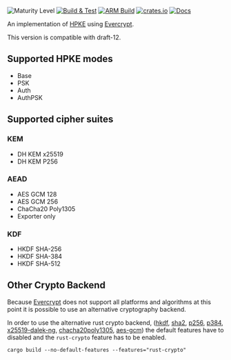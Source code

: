 ![Maturity Level][maturity-badge]
[![Build & Test][github-actions-badge]][github-actions-link]
[![ARM Build][drone-badge]][drone-link]
[![crates.io][crate-badge]][crate-link]
[![Docs][docs-main-badge]][docs-main-link]

An implementation of [HPKE] using [Evercrypt].

This version is compatible with draft-12.

## Supported HPKE modes

- Base
- PSK
- Auth
- AuthPSK

## Supported cipher suites

### KEM

- DH KEM x25519
- DH KEM P256

### AEAD

- AES GCM 128
- AES GCM 256
- ChaCha20 Poly1305
- Exporter only

### KDF

- HKDF SHA-256
- HKDF SHA-384
- HKDF SHA-512

## Other Crypto Backend

Because [Evercrypt] does not support all platforms and algorithms at this point it is possible to use an alternative cryptography backend.

In order to use the alternative rust crypto backend,
([hkdf], [sha2], [p256], [p384], [x25519-dalek-ng], [chacha20poly1305], [aes-gcm])
the default features have to disabled and the `rust-crypto` feature has to be enabled.
```ignore
cargo build --no-default-features --features="rust-crypto"
```

[maturity-badge]: https://img.shields.io/badge/maturity-beta-orange.svg?style=for-the-badge
[github-actions-badge]: https://img.shields.io/github/workflow/status/franziskuskiefer/hpke-rs/Build%20&%20Test?label=build%20%26%20tests&logo=github&style=for-the-badge
[github-actions-link]: https://github.com/franziskuskiefer/hpke-rs/actions/workflows/rust.yml?query=branch%3Amain
[drone-badge]: https://img.shields.io/drone/build/franziskuskiefer/hpke-rs?label=ARM%20BUILD&style=for-the-badge
[drone-link]: https://cloud.drone.io/franziskuskiefer/hpke-rs
[crate-badge]: https://img.shields.io/crates/v/hpke-rs.svg?style=for-the-badge
[crate-link]: https://crates.io/crates/hpke-rs
[docs-main-badge]: https://img.shields.io/badge/docs-main-blue.svg?style=for-the-badge
[docs-main-link]: https://www.franziskuskiefer.de/hpke-rs/hpke_rs/index.html
[Evercrypt]: https://github.com/franziskuskiefer/evercrypt-rust
[HPKE]: https://cfrg.github.io/draft-irtf-cfrg-hpke/draft-irtf-cfrg-hpke.html

[hkdf]: https://docs.rs/hkdf/
[sha2]: https://docs.rs/sha2
[p256]: https://docs.rs/p256
[p384]: https://docs.rs/p384
[x25519-dalek-ng]: https://docs.rs/x25519-dalek-ng
[chacha20poly1305]: https://docs.rs/chacha20poly1305
[aes-gcm]: https://docs.rs/aes-gcm
